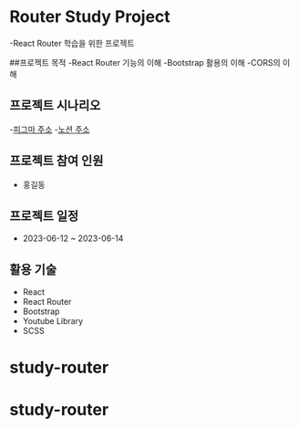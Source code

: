 # Router Study Project

-React Router 학습을 위한 프로젝트

##프로젝트 목적
-React Router 기능의 이해
-Bootstrap 활용의 이해
-CORS의 이해

## 프로젝트 시나리오

-[피그마 주소](http://) -[노션 주소](http://)

## 프로젝트 참여 인원

- 홍길동

## 프로젝트 일정

- 2023-06-12 ~ 2023-06-14

## 활용 기술

- React
- React Router
- Bootstrap
- Youtube Library
- SCSS
# study-router
# study-router
